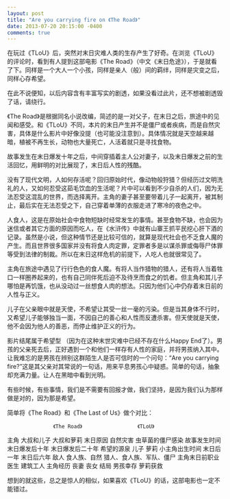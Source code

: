 ```yaml
---
layout: post
title: "Are you carrying fire on 《The Road》"
date: 2013-07-20 20:15:00 -0400
comments: true
---
```

在玩过《TLoU》后，突然对末日灾难人类的生存产生了好奇。在浏览《TLoU》的评论时，看到有人提到这部电影《The Road》（中文《末日危途》），于是就看了下。同样是一个大人一个小孩，同样是亲人（般）间的羁绊，同样是灾变之后，同样心存希望。

在此不说便知，以后内容含有丰富写实的剧透，如果没看过此片，还不想被剧透毁了话，请绕行。

《The Road》是根据同名小说改编，简述的是一对父子，在末日之后，旅途中的见闻和感受。和《TLoU》不同，本片的末日产生并不是僵尸或者疾病，而是自然灾害，具体是什么影片中好像没提（也可能没注意到）。具体情况就是天空越来越暗，植被不再生长，动物也大量死亡，人活着就只是寻找食物。

故事发生在末日爆发十年之后，中间穿插着主人公对妻子，以及末日爆发之前的生活回忆，用鲜明的对比展现了，末日后人性的残酷。

没有了现代文明，人如何存活呢？回归原始时代，像动物般狩猎？但经历过文明洗礼的人，又如何忍受这茹毛饮血的生活呢？片中可以看到不少自杀的人们，因为无法忍受这混乱的世界，而选择离开。主角的妻子甚至要带着儿子一起离开，被其制止，最后实在无法忍受之下，自己穿着单薄的衣服走进了寒冷的夜色之中。

人食人，这是在原始社会中食物短缺时经常发生的事情。甚至食物不缺，也会因为迷信或者其它方面的原因而吃人，在《水浒传》中就有山寨王抓平民挖心肝下酒的记录。虽然是小说，但这种情节还是比较可信的，就算是现代社会也不乏食人魔的产生。而且世界很多国家并没有将食人肉定罪，定罪者多是以谋杀罪或侮辱尸体罪等受到法律的制裁。所以在末日这样危机的前提下，人吃人也就很常见了。

主角在旅途中遇见了行行色色的食人魔。有将人当作猎物的猎人，还有将人当着牲口一样圈养起来的，也有自己同伴死后迫不及待烹而食之的饥者。但主角和其儿子哪怕是再饥饿，也从没动过一丝想食人肉的想法。只因为他们心中仍存着末日前的人性与正义。

儿子在父亲眼中就是天使，不希望让其受一丝一毫的污染。但是当其身体不行时，又希望儿子能够独当一面，不因自己的善心和人性而反遭杀害。但天使就是天使，他不会因为他人的善恶，而停止维护正义的行为。

影片结尾属于希望型 （因为在这种末世灾难中已经不存在什么Happy End了）。男孩的父亲死去后，正好遇到一个和他们一样存有人性的家庭，并将男孩纳入其中。让我难忘的是男孩在辨别这群陌生人是否可信时的一个问句：“Are you carrying fire?”这是其父亲对其常说的一句话，用来平息男孩心中疑惑。简单的句话，抽象却充满力量。让人在黑暗中看到光明。

有些时候，有些事情，我们是不需要有回报才做，我们坚持，是因为我们认为那样做是对的，因为那是希望。

简单将《The Road》和《The Last of Us》做个对比：

                   《The Road》                  《TLoU》
主角                大叔和儿子                  大叔和萝莉
末日原因            自然灾害                    虫草菌的僵尸感染
故事发生时间        末日爆发后十年              末日爆发后二十年
希望的源泉          儿子                        萝莉
小主角出生时间      末日后一年                  末日后六年
敌人                食人族、自然                猎人、食人族、军队、僵尸
主角末日前职业      医生                        建筑工人
主角经历            丧妻                        丧女
结局                男孩幸存                    萝莉获救

想到的就这些，总之是惊人的相似，如果喜欢《TLoU》的话，这部电影也一定不能错过。
